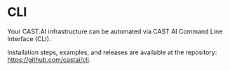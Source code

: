 # CLI

Your CAST.AI infrastructure can be automated via CAST AI Command Line Interface (CLI).

Installation steps, examples, and releases are available at the repository: <https://github.com/castai/cli>.
